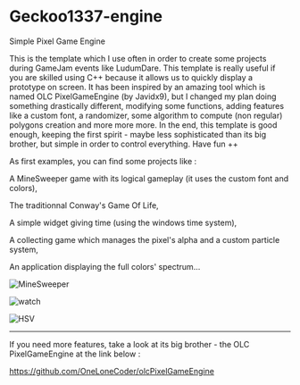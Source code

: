 # Geckoo1337-engine
Simple Pixel Game Engine

This is the template which I use often in order to create some projects during GameJam events like LudumDare. This template is really useful if you are skilled using C++ because it allows us to quickly display a prototype on screen. It has been inspired by an amazing tool which is named OLC PixelGameEngine (by Javidx9), but I changed my plan doing something drastically different, modifying some functions, adding features like a custom font, a randomizer, some algorithm to compute (non regular) polygons creation and more more more. In the end, this template is good enough, keeping the first spirit - maybe less sophisticated than its big brother, but simple in order to control everything. Have fun ++

As first examples, you can find some projects like :

A MineSweeper game with its logical gameplay (it uses the custom font and colors),

The traditionnal Conway's Game Of Life,

A simple widget giving time (using the windows time system),

A collecting game which manages the pixel's alpha and a custom particle system,

An application displaying the full colors' spectrum...

![MineSweeper](https://user-images.githubusercontent.com/17862708/212752453-e8a1c6ff-ab4f-40ba-98fd-8fa26fa24ea4.png)

![watch](https://user-images.githubusercontent.com/17862708/212752460-f7d0b1eb-8af3-47ef-a346-8746b37417f5.png)

![HSV](https://user-images.githubusercontent.com/17862708/213251362-bd49567b-bf7d-4fd3-94e7-cfbbbfd8921d.png)

--------------------------------------------------------------------------------

If you need more features, take a look at its big brother - the OLC PixelGameEngine at the link below :

https://github.com/OneLoneCoder/olcPixelGameEngine
